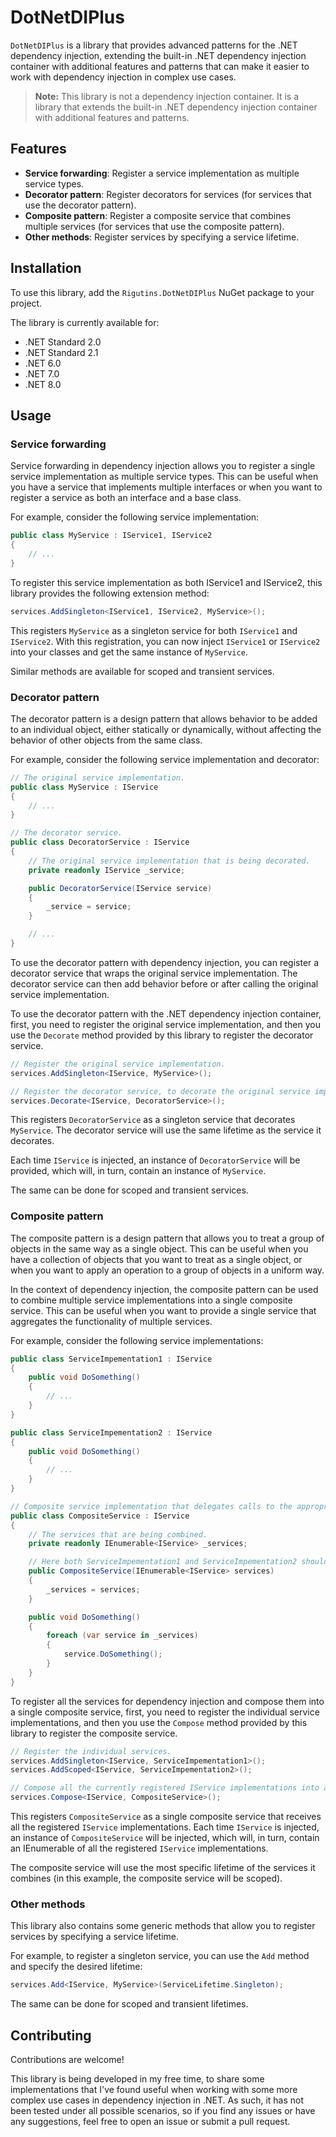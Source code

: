 # DotNetDIPlus

`DotNetDIPlus` is a library that provides advanced patterns for the .NET dependency injection, extending the built-in .NET dependency injection container with additional features and patterns that can make it easier to work with dependency injection in complex use cases.

> **Note:** This library is not a dependency injection container. It is a library that extends the built-in .NET dependency injection container with additional features and patterns.

## Features

- **Service forwarding**: Register a service implementation as multiple service types.
- **Decorator pattern**: Register decorators for services (for services that use the decorator pattern).
- **Composite pattern**: Register a composite service that combines multiple services (for services that use the composite pattern).
- **Other methods**: Register services by specifying a service lifetime.

## Installation

To use this library, add the `Rigutins.DotNetDIPlus` NuGet package to your project.

The library is currently available for:
- .NET Standard 2.0
- .NET Standard 2.1
- .NET 6.0
- .NET 7.0
- .NET 8.0

## Usage

### Service forwarding

Service forwarding in dependency injection allows you to register a single service implementation as multiple service types. This can be useful when you have a service that implements multiple interfaces or when you want to register a service as both an interface and a base class.

For example, consider the following service implementation:

```csharp
public class MyService : IService1, IService2
{
    // ...
}
```

To register this service implementation as both IService1 and IService2, this library provides the following extension method:

```csharp
services.AddSingleton<IService1, IService2, MyService>();
```

This registers `MyService` as a singleton service for both `IService1` and `IService2`.
With this registration, you can now inject `IService1` or `IService2` into your classes and get the same instance of `MyService`.

Similar methods are available for scoped and transient services.

### Decorator pattern

The decorator pattern is a design pattern that allows behavior to be added to an individual object, either statically or dynamically, without affecting the behavior of other objects from the same class.

For example, consider the following service implementation and decorator:

```csharp
// The original service implementation.
public class MyService : IService
{
    // ...
}

// The decorator service.
public class DecoratorService : IService
{
    // The original service implementation that is being decorated.
    private readonly IService _service;

    public DecoratorService(IService service)
    {
        _service = service;
    }

    // ...
}
```

To use the decorator pattern with dependency injection, you can register a decorator service that wraps the original service implementation. The decorator service can then add behavior before or after calling the original service implementation.

To use the decorator pattern with the .NET dependency injection container, first, you need to register the original service implementation, and then you use the `Decorate` method provided by this library to register the decorator service.

```csharp
// Register the original service implementation.
services.AddSingleton<IService, MyService>();

// Register the decorator service, to decorate the original service implementation.
services.Decorate<IService, DecoratorService>();
```

This registers `DecoratorService` as a singleton service that decorates `MyService`. The decorator service will use the same lifetime as the service it decorates. 

Each time `IService` is injected, an instance of `DecoratorService` will be provided, which will, in turn, contain an instance of `MyService`.

The same can be done for scoped and transient services.

### Composite pattern

The composite pattern is a design pattern that allows you to treat a group of objects in the same way as a single object. This can be useful when you have a collection of objects that you want to treat as a single object, or when you want to apply an operation to a group of objects in a uniform way.

In the context of dependency injection, the composite pattern can be used to combine multiple service implementations into a single composite service. This can be useful when you want to provide a single service that aggregates the functionality of multiple services.

For example, consider the following service implementations:

```csharp
public class ServiceImpementation1 : IService
{
    public void DoSomething()
    {
        // ...
    }
}

public class ServiceImpementation2 : IService
{
    public void DoSomething()
    {
        // ...
    }
}

// Composite service implementation that delegates calls to the appropriate implementation
public class CompositeService : IService
{
    // The services that are being combined.
    private readonly IEnumerable<IService> _services;

    // Here both ServiceImpementation1 and ServiceImpementation2 should be injected.
    public CompositeService(IEnumerable<IService> services)
    {
        _services = services;
    }

    public void DoSomething()
    {
        foreach (var service in _services)
        {
            service.DoSomething();
        }
    }
}
```

To register all the services for dependency injection and compose them into a single composite service, first, you need to register the individual service implementations, and then you use the `Compose` method provided by this library to register the composite service.

```csharp
// Register the individual services.
services.AddSingleton<IService, ServiceImpementation1>();
services.AddScoped<IService, ServiceImpementation2>();

// Compose all the currently registered IService implementations into a single composite service.
services.Compose<IService, CompositeService>();
```

This registers `CompositeService` as a single composite service that receives all the registered `IService` implementations. Each time `IService` is injected, an instance of `CompositeService` will be injected, which will, in turn, contain an IEnumerable of all the registered `IService` implementations.

The composite service will use the most specific lifetime of the services it combines (in this example, the composite service will be scoped).

### Other methods

This library also contains some generic methods that allow you to register services by specifying a service lifetime.

For example, to register a singleton service, you can use the `Add` method and specify the desired lifetime:

```csharp
services.Add<IService, MyService>(ServiceLifetime.Singleton);
```

The same can be done for scoped and transient lifetimes.

## Contributing

Contributions are welcome!

This library is being developed in my free time, to share some implementations that I've found useful when working with some more complex use cases in dependency injection in .NET. As such, it has not been tested under all possible scenarios, so if you find any issues or have any suggestions, feel free to open an issue or submit a pull request.
